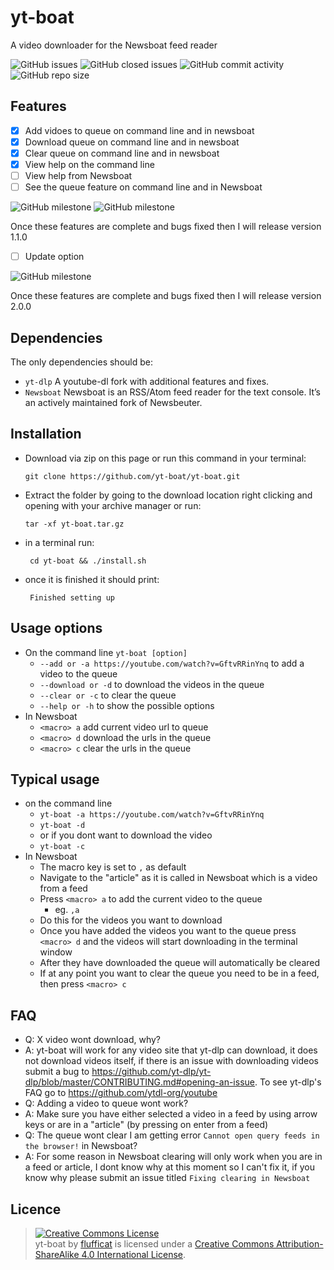 # yt-boat
A video downloader for the Newsboat feed reader

![GitHub issues](https://img.shields.io/github/issues-raw/flufficat/yt-boat?color=%23BA7BE5&style=for-the-badge)   ![GitHub closed issues](https://img.shields.io/github/issues-closed-raw/flufficat/yt-boat?color=%23BA7BE5&style=for-the-badge)  ![GitHub commit activity](https://img.shields.io/github/commit-activity/m/flufficat/yt-boat?color=%23BA7BE5&label=Commits&style=for-the-badge) ![GitHub repo size](https://img.shields.io/github/repo-size/flufficat/yt-boat?color=%23BA7BE5&style=for-the-badge)
## Features
- [x] Add vidoes to queue on command line and in newsboat
- [x] Download queue on command line and in newsboat
- [x] Clear queue on command line and in newsboat
- [x] View help on the command line
- [ ] View help from Newsboat
- [ ] See the queue feature on command line and in Newsboat

![GitHub milestone](https://img.shields.io/github/milestones/progress/flufficat/yt-boat/1?style=for-the-badge) 
![GitHub milestone](https://img.shields.io/github/milestones/progress/flufficat/yt-boat/2?style=for-the-badge)

Once these features are complete and bugs fixed then I will release version 1.1.0
- [ ] Update option

![GitHub milestone](https://img.shields.io/github/milestones/progress/flufficat/yt-boat/3?style=for-the-badge)

Once these features are complete and bugs fixed then I will release version 2.0.0

## Dependencies
The only dependencies should be:
- `yt-dlp` A youtube-dl fork with additional features and fixes.
- `Newsboat` Newsboat is an RSS/Atom feed reader for the text console. It’s an actively maintained fork of Newsbeuter.

## Installation
- Download via zip on this page or run this command in your terminal:

  `git clone https://github.com/yt-boat/yt-boat.git`
- Extract the folder by going to the download location right clicking  and opening with your archive manager or run:

  `tar -xf yt-boat.tar.gz`
- in a terminal run:

  ` cd yt-boat && ./install.sh`
- once it is finished it should print:

  ` Finished setting up`

## Usage options
- On the command line
	 `yt-boat [option]`
	 - `--add or -a https://youtube.com/watch?v=GftvRRinYnq`
	 to add a video to the queue
	 - `--download or -d`
	 to download the videos in the queue
	 - `--clear or -c`
	 to clear the queue
	 - `--help or -h` to show the possible options
 - In Newsboat
 	 - `<macro> a` add current video url to queue
	 - `<macro> d` download the urls in the queue
	 - `<macro> c` clear the urls in the queue

 ## Typical usage
 - on the command line
 	 - `yt-boat -a https://youtube.com/watch?v=GftvRRinYnq`
	 - `yt-boat -d`
	 - or if you dont want to download the video
	 - `yt-boat -c`
- In Newsboat
	 - The macro key is set to `,` as default
	 - Navigate to the "article" as it is called in Newsboat which is a video from a feed
	 - Press `<macro> a` to add the current video to the queue
		 - eg. `,a`
	 - Do this for the videos you want to download
	 - Once you have added the videos you want to the queue
	press `<macro> d` and the videos will start downloading in the terminal window
	 - After they have downloaded the queue will automatically be cleared
	 - If at any point you want to clear the queue you need to be in a feed, then press `<macro> c`

## FAQ
- Q: X video wont download, why?
- A: yt-boat will work for any video site that yt-dlp can download, it does not download videos itself, if there is an issue with downloading videos submit a bug to https://github.com/yt-dlp/yt-dlp/blob/master/CONTRIBUTING.md#opening-an-issue. To see yt-dlp's FAQ go to https://github.com/ytdl-org/youtube
- Q: Adding a video to queue wont work?
- A: Make sure you have either selected a video in a feed by using arrow keys or are in a "article" (by pressing on enter from a feed)
- Q: The queue wont clear I am getting error `Cannot open query feeds in the browser!` in Newsboat?
- A: For some reason in Newsboat clearing will only work when you are in a feed or article, I dont know why at this moment so I can't fix it, if you know why please submit an issue titled `Fixing clearing in Newsboat`

## Licence
> <a rel="license" href="http://creativecommons.org/licenses/by-sa/4.0/"><img alt="Creative Commons License" style="border-width:0" src="https://i.creativecommons.org/l/by-sa/4.0/88x31.png" /></a><br /><span xmlns:dct="http://purl.org/dc/terms/" property="dct:title">yt-boat</span> by <a xmlns:cc="http://creativecommons.org/ns#" href="https://github.com/flufficat/flufficat" property="cc:attributionName" rel="cc:attributionURL">flufficat</a> is licensed under a <a rel="license" href="http://creativecommons.org/licenses/by-sa/4.0/">Creative Commons Attribution-ShareAlike 4.0 International License</a>.
